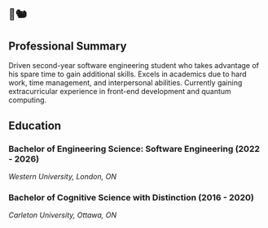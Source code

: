 
## 🌼🐿️

## Professional Summary
Driven second-year software engineering student who takes advantage of his spare time to gain
additional skills. Excels in academics due to hard work, time management, and interpersonal abilities.
Currently gaining extracurricular experience in front-end development and quantum computing.
## Education
### Bachelor of Engineering Science: Software Engineering (2022 - 2026)
*Western University, London, ON*

### Bachelor of Cognitive Science with Distinction (2016 - 2020)
*Carleton University, Ottawa, ON*
